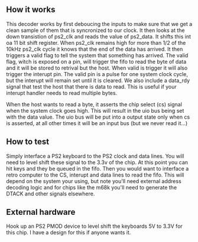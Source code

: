 <!---

This file is used to generate your project datasheet. Please fill in the information below and delete any unused
sections.

You can also include images in this folder and reference them in the markdown. Each image must be less than
512 kb in size, and the combined size of all images must be less than 1 MB.
-->

## How it works

This decoder works by first deboucing the inputs to make sure that we get a clean sample of them that is syncronized to our clock.  It then looks at the down transistion of ps2_clk and reads the value of ps2_data.  It shifts this int oa 11 bit shift register.  When ps2_clk remains high for more than 1/2 of the 10kHz ps2_clk cycle it knows that the end of the data has arrived.  It then triggers a valid flag to tell the system that something has arrived.  The valid flag, witch is exposed on a pin, will trigger the fifo to read the byte of data and it will be stored to retrival but the host.  When valid is trigger it will also trigger the interupt pin.  The valid pin is a pulse for one system clock cycle, but the interupt will remain set until it is cleared.  We also include a data_rdy signal that test the host that there is data to read.  This is useful if your interupt handler needs to read multiple bytes.  

When the host wants to read a byte, it asserts the chip select (cs) signal when the system clock goes high.  This will result in the uio bus being set with the data value.  The uio bus will be put into a output state only when cs is asserted, at all other times it will be an input bus (but we never read it...)

## How to test

Simply interface a PS2 keyboard to the PS2 clock and data lines.  You will need to level shift these signal to the 3.3v of the chip.  At this point you can hit keys and they be queued in the fifo.  Then you would want to interface a retro computer to the CS, interupt and data lines to read the fifo.  This will depend on the system your using, but note you'll need external address decoding logic and for chips like the m68k you'll need to generate the DTACK and other signals elsewhere.  

## External hardware

Hook up an PS2 PMOD device to level shift the keyboards 5V to 3.3V for this chip.  I have a design for this if anyone wants it.  